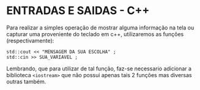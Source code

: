 # ENTRADAS E SAIDAS - C++

Para realizar a simples operação de mostrar alguma informação na tela ou capturar uma proveniente do teclado em c++, utilizaremos as funções (respectivamente):
```
std::cout << "MENSAGEM DA SUA ESCOLHA" ;
std::cin >> SUA_VARIAVEL ; 
```
Lembrando, que para utilizar de tal função, faz-se necessario adicionar a biblioteca ```<iostream>``` que não possui apenas tais 2 funções mas diversas outras também.